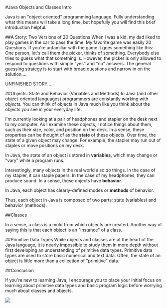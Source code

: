 #Java Objects and Classes Intro

Java is an "object oriented" programming language. Fully understanding what this means will take a long time, but hopefully you will find this brief introduction helpful.

##A Story: Two Versions of 20 Questions
When I was a kid, my dad liked to play games in the car to pass the time. My favorite game was easily 20 Questions. If you're unfamiliar with the game it goes something like this: One person, let's call them the picker, thinks of something. Everybody else tries to guess what that something is. However, the picker is only allowed to respond to questions with simple "yes" and "no" answers. The general guessing strategy is to start with broad questions and narrow in on the solution....

UNFINISHED STORY...

##Objects: State and Behavior (Variables and Methods)
In Java (and other object-oriented languages) programmers are constantly working with *objects.* You can think of objects in Java much like you think about the objects you see in your everyday life.

I'm currently looking at a pair of headphones and stapler on the desk next to my computer. As I examine these objects, I notice things about them, such as their size, color, and position on the desk. In a sense, these properties can be thought of as the **state** of these objects. Over time, the state of a given object may change. For example, the stapler may run out of staples or move positions on my desk.

In Java, the state of an object is stored in **variables**, which may change or "vary" while a program runs.

Interestingly, many objects in the real world also *do* things. In the case of my stapler, it can staple papers. In the case of my headphones, they can produce sound. In a sense, these objects have **behavior**.

In Java, each object has clearly-defined modes or **methods** of behavior.

Thus, each object in Java is composed of two parts: state (variables) and behavior (methods).

##Classes

In a sense, a class is a mold from which objects are created. Another way of saying this is that each object is an "instance" of a class.

##Primitive Data Types
While objects and classes are at the heart of the Java language, it is nearly impossible to study them in more depth without first developing an understanding of primitive data types. Primitive data types are used to store basic numerical and text data. Often, the state of an object is little more than a collection of "primitive" data.

##Conclusion

If you're new to learning Java, I encourage you to place your initial focus on learning about primitive data types and basic program logic before worrying much about classes and objects.


![](http://christensenacademy.org/img/signature.png)
